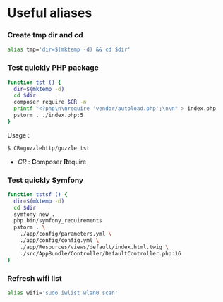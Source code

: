 Useful aliases
==============

### Create tmp dir and cd

```bash
alias tmp='dir=$(mktemp -d) && cd $dir'
```


### Test quickly PHP package

```bash
function tst () {
  dir=$(mktemp -d)
  cd $dir
  composer require $CR -n
  printf "<?php\n\nrequire 'vendor/autoload.php';\n\n" > index.php
  pstorm . ./index.php:5
}
```

Usage :

```bash
$ CR=guzzlehttp/guzzle tst
```

- _CR_ : **C**omposer **R**equire

### Test quickly Symfony

```bash
function tstsf () {
  dir=$(mktemp -d)
  cd $dir
  symfony new .
  php bin/symfony_requirements
  pstorm . \
    ./app/config/parameters.yml \
    ./app/config/config.yml \
    ./app/Resources/views/default/index.html.twig \
    ./src/AppBundle/Controller/DefaultController.php:16
}
```

### Refresh wifi list 

```bash
alias wifi='sudo iwlist wlan0 scan'
```
